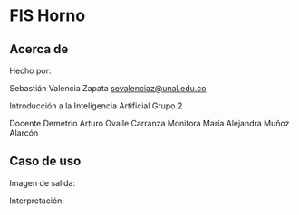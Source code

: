 # FIS Horno

## Acerca de

Hecho por:

Sebastián Valencia Zapata
sevalenciaz@unal.edu.co

Introducción a la Inteligencia Artificial
Grupo 2

Docente Demetrio Arturo Ovalle Carranza
Monitora María Alejandra Muñoz Alarcón

## Caso de uso

Imagen de salida:

Interpretación:

